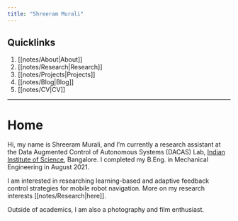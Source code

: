 ```yaml
---
title: "Shreeram Murali"
---
```


## Quicklinks
1. [[notes/About|About]]
2. [[notes/Research|Research]]
3. [[notes/Projects|Projects]]
4. [[notes/Blog|Blog]]
5. [[notes/CV|CV]]

---
# Home

Hi, my name is Shreeram Murali, and I’m currently a research assistant at the Data Augmented Control of Autonomous Systems (DACAS) Lab, [Indian Institute of Science](https://en.wikipedia.org/wiki/Indian_Institute_of_Science), Bangalore. I completed my B.Eng. in Mechanical Engineering in August 2021. 

I am interested in researching learning-based and adaptive feedback control strategies for mobile robot navigation. More on my research interests [[notes/Research|here]].

Outside of academics, I am also a photography and film enthusiast. 
